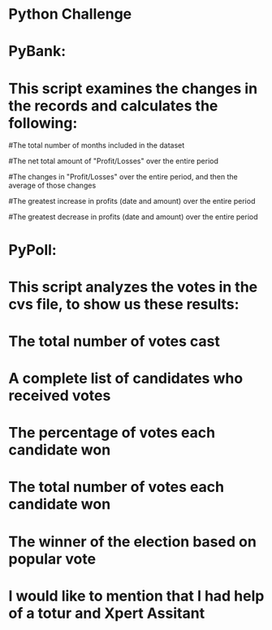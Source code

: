 # Python Challenge
# PyBank:

# This script examines the changes in the records and calculates the following:

#The total number of months included in the dataset

#The net total amount of "Profit/Losses" over the entire period

#The changes in "Profit/Losses" over the entire period, and then the average of those changes

#The greatest increase in profits (date and amount) over the entire period

#The greatest decrease in profits (date and amount) over the entire period

# PyPoll:

# This script analyzes the votes in the cvs file, to show us these results:

# The total number of votes cast

# A complete list of candidates who received votes

# The percentage of votes each candidate won

# The total number of votes each candidate won

# The winner of the election based on popular vote

# I would like to mention that I had help of a totur and Xpert Assitant
